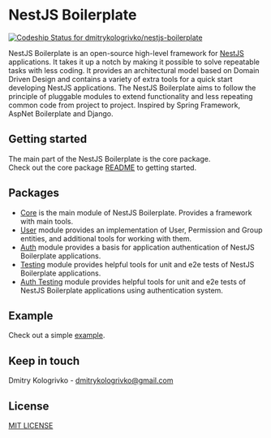 # NestJS Boilerplate

[![Codeship Status for dmitrykologrivko/nestjs-boilerplate](https://app.codeship.com/projects/40abacbd-b74b-4db2-994c-d272a33533eb/status?branch=master)](https://app.codeship.com/projects/450405)

NestJS Boilerplate is an open-source high-level framework for [NestJS](https://github.com/nestjs/nest) applications.
It takes it up a notch by making it possible to solve repeatable tasks with less coding. It provides an architectural 
model based on Domain Driven Design and contains a variety of extra tools for a quick start developing NestJS
applications. The NestJS Boilerplate aims to follow the principle of pluggable modules to extend functionality and
less repeating common code from project to project. Inspired by Spring Framework, AspNet Boilerplate and Django.

## Getting started

The main part of the NestJS Boilerplate is the core package.\
Check out the core package [README](/packages/core/README.md) to getting started.

## Packages

* [Core](/packages/core/README.md) is the main module of NestJS Boilerplate. Provides a framework with main tools.
* [User](/packages/user/README.md) module provides an implementation of User, Permission and Group entities, 
and additional tools for working with them.
* [Auth](/packages/auth/README.md) module provides a basis for application authentication of NestJS Boilerplate 
applications.
* [Testing](/packages/testing/README.md) module provides helpful tools for unit and e2e tests of NestJS Boilerplate
  applications.
* [Auth Testing](/packages/auth-testing/README.md) module provides helpful tools for unit and e2e tests of
  NestJS Boilerplate applications using authentication system.

## Example

Check out a simple [example](/packages/example).

## Keep in touch

Dmitry Kologrivko - dmitrykologrivko@gmail.com

## License

[MIT LICENSE](./LICENSE)
